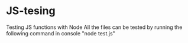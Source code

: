 # JS-tesing
Testing JS functions with Node
All the files can be tested by running the following command in console "node test.js"

